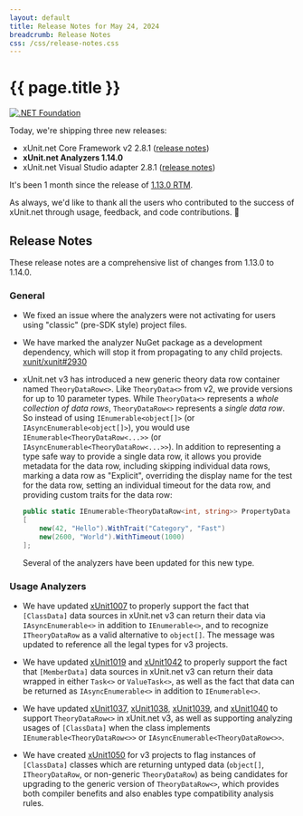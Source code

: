 ```yaml
---
layout: default
title: Release Notes for May 24, 2024
breadcrumb: Release Notes
css: /css/release-notes.css
---
```


# {{ page.title }}

[![.NET Foundation](/images/dotnet-fdn-logo.png ".NET Foundation")](https://www.dotnetfoundation.org/)

Today, we're shipping three new releases:

* xUnit.net Core Framework v2 2.8.1 ([release notes](/releases/v2/2.8.1))
* **xUnit.net Analyzers 1.14.0**
* xUnit.net Visual Studio adapter 2.8.1 ([release notes](/releases/visualstudio/2.8.1))

It's been 1 month since the release of [1.13.0 RTM](1.13.0).

As always, we'd like to thank all the users who contributed to the success of xUnit.net through usage, feedback, and code contributions. 🎉

## Release Notes

These release notes are a comprehensive list of changes from 1.13.0 to 1.14.0.

### General

* We fixed an issue where the analyzers were not activating for users using "classic" (pre-SDK style) project files.

* We have marked the analyzer NuGet package as a development dependency, which will stop it from propagating to any child projects. [xunit/xunit#2930](https://github.com/xunit/xunit/issues/2930)

* xUnit.net v3 has introduced a new generic theory data row container named `TheoryDataRow<>`. Like `TheoryData<>` from v2, we provide versions for up to 10 parameter types. While `TheoryData<>` represents a _whole collection of data rows_, `TheoryDataRow<>` represents a _single data row_. So instead of using `IEnumerable<object[]>` (or `IAsyncEnumerable<object[]>`), you would use `IEnumerable<TheoryDataRow<...>>` (or `IAsyncEnumerable<TheoryDataRow<...>>`). In addition to representing a type safe way to provide a single data row, it allows you provide metadata for the data row, including skipping individual data rows, marking a data row as "Explicit", overriding the display name for the test for the data row, setting an individual timeout for the data row, and providing custom traits for the data row:

  ```csharp
  public static IEnumerable<TheoryDataRow<int, string>> PropertyData =>
  [
      new(42, "Hello").WithTrait("Category", "Fast")
      new(2600, "World").WithTimeout(1000)
  ];
  ```

  Several of the analyzers have been updated for this new type.

### Usage Analyzers

* We have updated [xUnit1007](/xunit.analyzers/rules/xUnit1007) to properly support the fact that `[ClassData]` data sources in xUnit.net v3 can return their data via `IAsyncEnumerable<>` in addition to `IEnumerable<>`, and to recognize `ITheoryDataRow` as a valid alternative to `object[]`. The message was updated to reference all the legal types for v3 projects.

* We have updated [xUnit1019](/xunit.analyzers/rules/xUnit1019) and [xUnit1042](/xunit.analyzers/rules/xUnit1042) to properly support the fact that `[MemberData]` data sources in xUnit.net v3 can return their data wrapped in either `Task<>` or `ValueTask<>`, as well as the fact that data can be returned as `IAsyncEnumerable<>` in addition to `IEnumerable<>`.

* We have updated [xUnit1037](/xunit.analyzers/rules/xUnit1037), [xUnit1038](/xunit.analyzers/rules/xUnit1038), [xUnit1039](/xunit.analyzers/rules/xUnit1039), and [xUnit1040](/xunit.analyzers/rules/xUnit1040) to support `TheoryDataRow<>` in xUnit.net v3, as well as supporting analyzing usages of `[ClassData]` when the class implements `IEnumerable<TheoryDataRow<>>` or `IAsyncEnumerable<TheoryDataRow<>>`.

* We have created [xUnit1050](/xunit.analyzers/rules/xUnit1050) for v3 projects to flag instances of `[ClassData]` classes which are returning untyped data (`object[]`, `ITheoryDataRow`, or non-generic `TheoryDataRow`) as being candidates for upgrading to the generic version of `TheoryDataRow<>`, which provides both compiler benefits and also enables type compatibility analysis rules.
